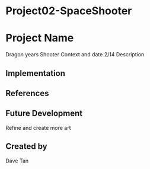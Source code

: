 # Project02-SpaceShooter

# Project Name
Dragon years Shooter
Context and date
2/14
Description
## Implementation
## References
## Future Development
Refine and create more art
## Created by
Dave Tan
